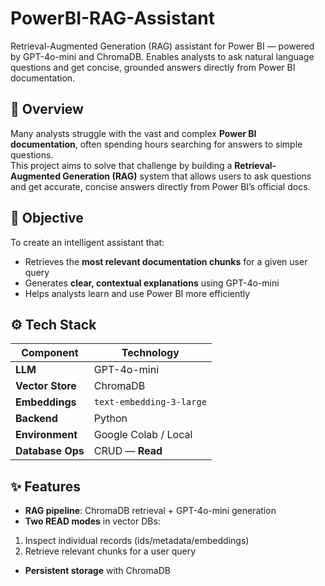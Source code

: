 # PowerBI-RAG-Assistant
Retrieval-Augmented Generation (RAG) assistant for Power BI — powered by GPT-4o-mini and ChromaDB. Enables analysts to ask natural language questions and get concise, grounded answers directly from Power BI documentation.

## 📘 Overview
Many analysts struggle with the vast and complex **Power BI documentation**, often spending hours searching for answers to simple questions.  
This project aims to solve that challenge by building a **Retrieval-Augmented Generation (RAG)** system that allows users to ask questions and get accurate, concise answers  directly from Power BI’s official docs.

## 🎯 Objective
To create an intelligent assistant that:
- Retrieves the **most relevant documentation chunks** for a given user query  
- Generates **clear, contextual explanations** using GPT-4o-mini  
- Helps analysts learn and use Power BI more efficiently  

## ⚙️ Tech Stack
| Component | Technology |
|------------|-------------|
| **LLM** | GPT-4o-mini |
| **Vector Store** | ChromaDB |
| **Embeddings** | `text-embedding-3-large` |
| **Backend** | Python |
| **Environment** | Google Colab / Local |
| **Database Ops** | CRUD — **Read** |

## ✨ Features
- **RAG pipeline**: ChromaDB retrieval + GPT-4o-mini generation
- **Two READ modes** in vector DBs:
1) Inspect individual records (ids/metadata/embeddings)
2) Retrieve relevant chunks for a user query
- **Persistent storage** with ChromaDB
